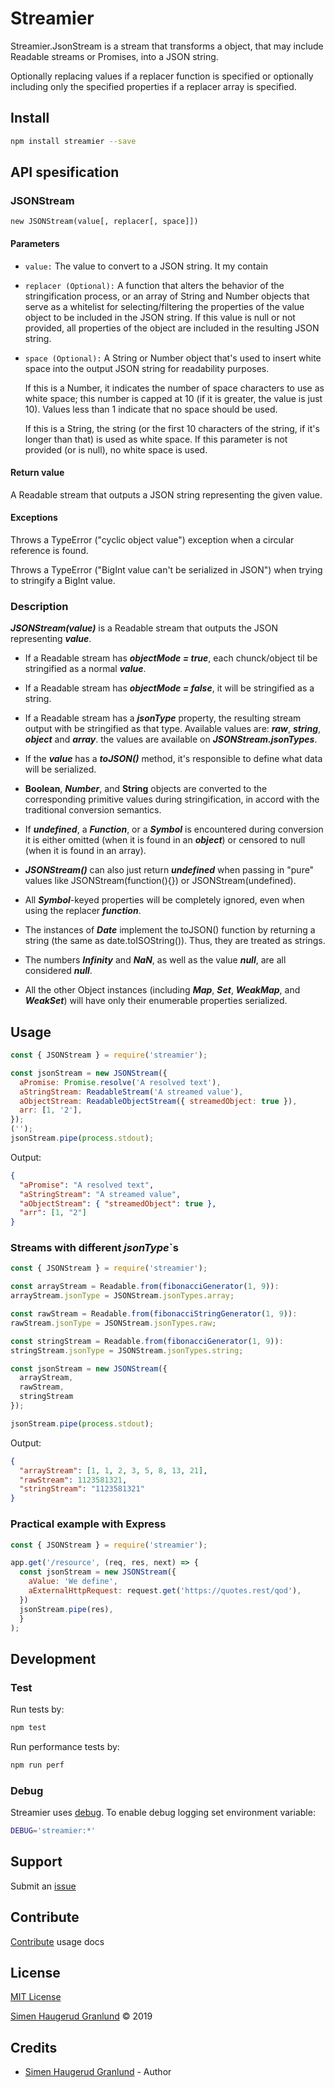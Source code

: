 # Streamier

Streamier.JsonStream is a stream that transforms a object, that may include Readable streams or Promises, into a JSON string.

Optionally replacing values if a replacer function is specified or optionally including only the specified properties if a replacer array is specified.

## Install

```bash
npm install streamier --save
```

## API spesification

### JSONStream

```
new JSONStream(value[, replacer[, space]])
```

#### Parameters

- `value:` The value to convert to a JSON string. It my contain

- `replacer (Optional):`
  A function that alters the behavior of the stringification process, or an array of String and Number objects that serve as a whitelist for selecting/filtering the properties of the value object to be included in the JSON string. If this value is null or not provided, all properties of the object are included in the resulting JSON string.
- `space (Optional):`
  A String or Number object that's used to insert white space into the output JSON string for readability purposes.

  If this is a Number, it indicates the number of space characters to use as white space; this number is capped at 10 (if it is greater, the value is just 10). Values less than 1 indicate that no space should be used.

  If this is a String, the string (or the first 10 characters of the string, if it's longer than that) is used as white space. If this parameter is not provided (or is null), no white space is used.

#### Return value

A Readable stream that outputs a JSON string representing the given value.

#### Exceptions

Throws a TypeError ("cyclic object value") exception when a circular reference is found.

Throws a TypeError ("BigInt value can't be serialized in JSON") when trying to stringify a BigInt value.

### Description

**_JSONStream(value)_** is a Readable stream that outputs the JSON representing **_value_**.

- If a Readable stream has **_objectMode = true_**, each chunck/object til be stringified as a normal **_value_**.

- If a Readable stream has **_objectMode = false_**, it will be stringified as a string.

- If a Readable stream has a **_jsonType_** property, the resulting stream output with be stringified as that type. Available values are: **_raw_**, **_string_**, **_object_** and **_array_**. the values are available on **_JSONStream.jsonTypes_**.

- If the **_value_** has a **_toJSON()_** method, it's responsible to define what data will be serialized.

- **Boolean**, **_Number_**, and **String** objects are converted to the corresponding primitive values during stringification, in accord with the traditional conversion semantics.

- If **_undefined_**, a **_Function_**, or a **_Symbol_** is encountered during conversion it is either omitted (when it is found in an **_object_**) or censored to null (when it is found in an array).

- **_JSONStream()_** can also just return **_undefined_** when passing in "pure" values like JSONStream(function(){}) or JSONStream(undefined).

- All **_Symbol_**-keyed properties will be completely ignored, even when using the replacer **_function_**.

- The instances of **_Date_** implement the toJSON() function by returning a string (the same as date.toISOString()). Thus, they are treated as strings.

- The numbers **_Infinity_** and **_NaN_**, as well as the value **_null_**, are all considered **_null_**.

- All the other Object instances (including **_Map_**, **_Set_**, **_WeakMap_**, and **_WeakSet_**) will have only their enumerable properties serialized.

## Usage

```javascript
const { JSONStream } = require('streamier');

const jsonStream = new JSONStream({
  aPromise: Promise.resolve('A resolved text'),
  aStringStream: ReadableStream('A streamed value'),
  aObjectStream: ReadableObjectStream({ streamedObject: true }),
  arr: [1, '2'],
});
('');
jsonStream.pipe(process.stdout);
```

Output:

```json
{
  "aPromise": "A resolved text",
  "aStringStream": "A streamed value",
  "aObjectStream": { "streamedObject": true },
  "arr": [1, "2"]
}
```

### Streams with different **_jsonType_**`s

```javascript
const { JSONStream } = require('streamier');

const arrayStream = Readable.from(fibonacciGenerator(1, 9)):
arrayStream.jsonType = JSONStream.jsonTypes.array;

const rawStream = Readable.from(fibonacciStringGenerator(1, 9)):
rawStream.jsonType = JSONStream.jsonTypes.raw;

const stringStream = Readable.from(fibonacciGenerator(1, 9)):
stringStream.jsonType = JSONStream.jsonTypes.string;

const jsonStream = new JSONStream({
  arrayStream,
  rawStream,
  stringStream
});

jsonStream.pipe(process.stdout);
```

Output:

```json
{
  "arrayStream": [1, 1, 2, 3, 5, 8, 13, 21],
  "rawStream": 1123581321,
  "stringStream": "1123581321"
}
```

### Practical example with Express

```javascript
const { JSONStream } = require('streamier');

app.get('/resource', (req, res, next) => {
  const jsonStream = new JSONStream({
    aValue: 'We define',
    aExternalHttpRequest: request.get('https://quotes.rest/qod'),
  })
  jsonStream.pipe(res),
  }
);
```

## Development

### Test

Run tests by:

```bash
npm test
```

Run performance tests by:

```bash
npm run perf
```

### Debug

Streamier uses [debug](https://www.npmjs.com/package/debug). To enable debug logging set environment variable:

```bash
DEBUG='streamier:*'
```

## Support

Submit an [issue](https://github.com/hgranlund/streamier/issues/new)

## Contribute

[Contribute](https://github.com/hgranlund/streamier/blob/master/CONTRIBUTING.md) usage docs

## License

[MIT License](https://github.com/hgranlund/streamier/blob/master/LICENSE)

[Simen Haugerud Granlund](https://hgranlund.com) © 2019

## Credits

- [Simen Haugerud Granlund](https://hgranlund.com) - Author
